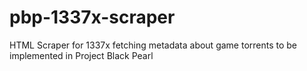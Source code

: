 # pbp-1337x-scraper
HTML Scraper for 1337x fetching metadata about game torrents to be implemented in Project Black Pearl
